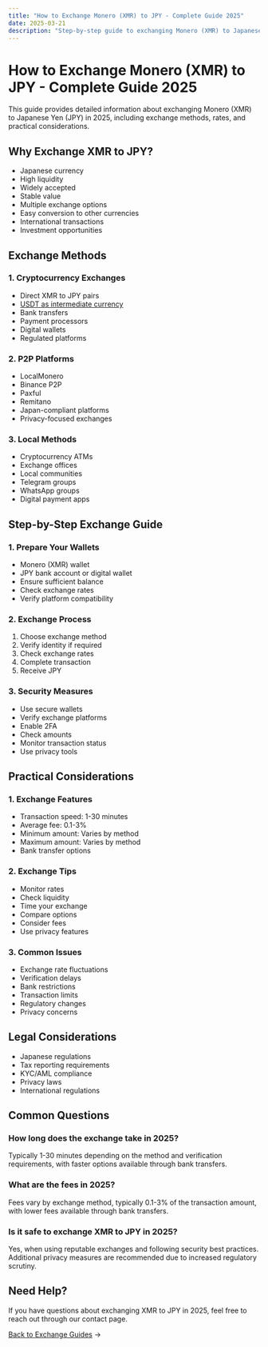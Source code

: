 ```yaml
---
title: "How to Exchange Monero (XMR) to JPY - Complete Guide 2025"
date: 2025-03-21
description: "Step-by-step guide to exchanging Monero (XMR) to Japanese Yen (JPY). Learn about exchange methods, rates, and security measures in 2025."
---
```


# How to Exchange Monero (XMR) to JPY - Complete Guide 2025

This guide provides detailed information about exchanging Monero (XMR) to Japanese Yen (JPY) in 2025, including exchange methods, rates, and practical considerations.

## Why Exchange XMR to JPY?

-   Japanese currency
-   High liquidity
-   Widely accepted
-   Stable value
-   Multiple exchange options
-   Easy conversion to other currencies
-   International transactions
-   Investment opportunities

## Exchange Methods

### 1. Cryptocurrency Exchanges

-   Direct XMR to JPY pairs
-   [USDT as intermediate currency](/exchanges/xmr-to-usdt/)
-   Bank transfers
-   Payment processors
-   Digital wallets
-   Regulated platforms

### 2. P2P Platforms

-   LocalMonero
-   Binance P2P
-   Paxful
-   Remitano
-   Japan-compliant platforms
-   Privacy-focused exchanges

### 3. Local Methods

-   Cryptocurrency ATMs
-   Exchange offices
-   Local communities
-   Telegram groups
-   WhatsApp groups
-   Digital payment apps

## Step-by-Step Exchange Guide

### 1. Prepare Your Wallets

-   Monero (XMR) wallet
-   JPY bank account or digital wallet
-   Ensure sufficient balance
-   Check exchange rates
-   Verify platform compatibility

### 2. Exchange Process

1. Choose exchange method
2. Verify identity if required
3. Check exchange rates
4. Complete transaction
5. Receive JPY

### 3. Security Measures

-   Use secure wallets
-   Verify exchange platforms
-   Enable 2FA
-   Check amounts
-   Monitor transaction status
-   Use privacy tools

## Practical Considerations

### 1. Exchange Features

-   Transaction speed: 1-30 minutes
-   Average fee: 0.1-3%
-   Minimum amount: Varies by method
-   Maximum amount: Varies by method
-   Bank transfer options

### 2. Exchange Tips

-   Monitor rates
-   Check liquidity
-   Time your exchange
-   Compare options
-   Consider fees
-   Use privacy features

### 3. Common Issues

-   Exchange rate fluctuations
-   Verification delays
-   Bank restrictions
-   Transaction limits
-   Regulatory changes
-   Privacy concerns

## Legal Considerations

-   Japanese regulations
-   Tax reporting requirements
-   KYC/AML compliance
-   Privacy laws
-   International regulations

## Common Questions

### How long does the exchange take in 2025?

Typically 1-30 minutes depending on the method and verification requirements, with faster options available through bank transfers.

### What are the fees in 2025?

Fees vary by exchange method, typically 0.1-3% of the transaction amount, with lower fees available through bank transfers.

### Is it safe to exchange XMR to JPY in 2025?

Yes, when using reputable exchanges and following security best practices. Additional privacy measures are recommended due to increased regulatory scrutiny.

## Need Help?

If you have questions about exchanging XMR to JPY in 2025, feel free to reach out through our contact page.

[Back to Exchange Guides](/exchanges/) →
